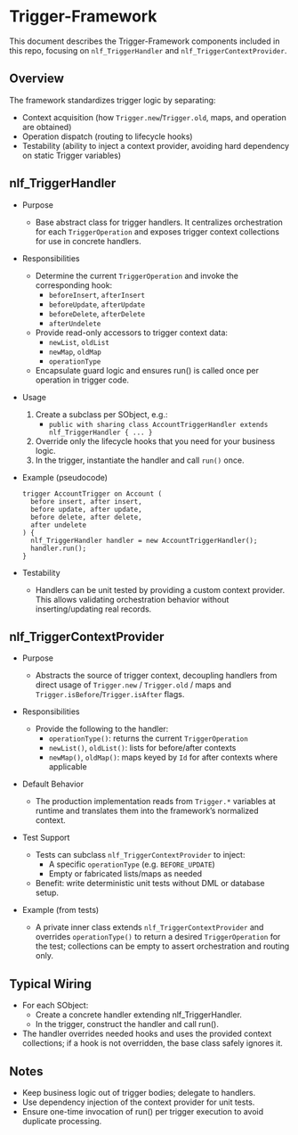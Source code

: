 # Trigger-Framework

This document describes the Trigger-Framework components included in this repo, focusing on `nlf_TriggerHandler` and `nlf_TriggerContextProvider`.

## Overview

The framework standardizes trigger logic by separating:

- Context acquisition (how `Trigger.new`/`Trigger.old`, maps, and operation are obtained)
- Operation dispatch (routing to lifecycle hooks)
- Testability (ability to inject a context provider, avoiding hard dependency on static Trigger variables)

## nlf_TriggerHandler

- Purpose
  - Base abstract class for trigger handlers. It centralizes orchestration for each `TriggerOperation` and exposes trigger context collections for use in concrete handlers.
- Responsibilities
  - Determine the current `TriggerOperation` and invoke the corresponding hook:
    - `beforeInsert`, `afterInsert`
    - `beforeUpdate`, `afterUpdate`
    - `beforeDelete`, `afterDelete`
    - `afterUndelete`
  - Provide read-only accessors to trigger context data:
    - `newList`, `oldList`
    - `newMap`, `oldMap`
    - `operationType`
  - Encapsulate guard logic and ensures run() is called once per operation in trigger code.

- Usage
  1. Create a subclass per SObject, e.g.:
     - `public with sharing class AccountTriggerHandler extends nlf_TriggerHandler { ... }`
  2. Override only the lifecycle hooks that you need for your business logic.
  3. In the trigger, instantiate the handler and call `run()` once.

- Example (pseudocode)

  ```apex
  trigger AccountTrigger on Account (
    before insert, after insert,
    before update, after update,
    before delete, after delete,
    after undelete
  ) {
    nlf_TriggerHandler handler = new AccountTriggerHandler();
    handler.run();
  }
  ```

- Testability
  - Handlers can be unit tested by providing a custom context provider. This allows validating orchestration behavior without inserting/updating real records.

## nlf_TriggerContextProvider

- Purpose
  - Abstracts the source of trigger context, decoupling handlers from direct usage of `Trigger.new` / `Trigger.old` / maps and `Trigger.isBefore`/`Trigger.isAfter` flags.

- Responsibilities
  - Provide the following to the handler:
    - `operationType()`: returns the current `TriggerOperation`
    - `newList()`, `oldList()`: lists for before/after contexts
    - `newMap()`, `oldMap()`: maps keyed by `Id` for after contexts where applicable

- Default Behavior
  - The production implementation reads from `Trigger.*` variables at runtime and translates them into the framework’s normalized context.

- Test Support
  - Tests can subclass `nlf_TriggerContextProvider` to inject:
    - A specific `operationType` (e.g. `BEFORE_UPDATE`)
    - Empty or fabricated lists/maps as needed
  - Benefit: write deterministic unit tests without DML or database setup.

- Example (from tests)
  - A private inner class extends `nlf_TriggerContextProvider` and overrides `operationType()` to return a desired `TriggerOperation` for the test; collections can be empty to assert orchestration and routing only.

## Typical Wiring

- For each SObject:
  - Create a concrete handler extending nlf_TriggerHandler.
  - In the trigger, construct the handler and call run().
- The handler overrides needed hooks and uses the provided context collections; if a hook is not overridden, the base class safely ignores it.

## Notes

- Keep business logic out of trigger bodies; delegate to handlers.
- Use dependency injection of the context provider for unit tests.
- Ensure one-time invocation of run() per trigger execution to avoid duplicate processing.
